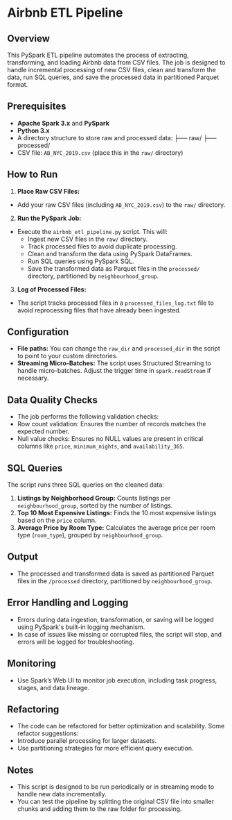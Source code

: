 # Airbnb ETL Pipeline

## Overview
This PySpark ETL pipeline automates the process of extracting, transforming, and loading Airbnb data from CSV files. The job is designed to handle incremental processing of new CSV files, clean and transform the data, run SQL queries, and save the processed data in partitioned Parquet format.

## Prerequisites
- **Apache Spark 3.x** and **PySpark**
- **Python 3.x**
- A directory structure to store raw and processed data:
 ├── raw/ ├── processed/
- CSV file: `AB_NYC_2019.csv` (place this in the `raw/` directory)

## How to Run

1. **Place Raw CSV Files:**
 - Add your raw CSV files (including `AB_NYC_2019.csv`) to the `raw/` directory.

2. **Run the PySpark Job:**
 - Execute the `airbnb_etl_pipeline.py` script. This will:
   - Ingest new CSV files in the `raw/` directory.
   - Track processed files to avoid duplicate processing.
   - Clean and transform the data using PySpark DataFrames.
   - Run SQL queries using PySpark SQL.
   - Save the transformed data as Parquet files in the `processed/` directory, partitioned by `neighbourhood_group`.

3. **Log of Processed Files:**
 - The script tracks processed files in a `processed_files_log.txt` file to avoid reprocessing files that have already been ingested.

## Configuration
- **File paths:** You can change the `raw_dir` and `processed_dir` in the script to point to your custom directories.
- **Streaming Micro-Batches:** The script uses Structured Streaming to handle micro-batches. Adjust the trigger time in `spark.readStream` if necessary.

## Data Quality Checks
- The job performs the following validation checks:
- Row count validation: Ensures the number of records matches the expected number.
- Null value checks: Ensures no NULL values are present in critical columns like `price`, `minimum_nights`, and `availability_365`.

## SQL Queries
The script runs three SQL queries on the cleaned data:
1. **Listings by Neighborhood Group:** Counts listings per `neighbourhood_group`, sorted by the number of listings.
2. **Top 10 Most Expensive Listings:** Finds the 10 most expensive listings based on the `price` column.
3. **Average Price by Room Type:** Calculates the average price per room type (`room_type`), grouped by `neighbourhood_group`.

## Output
- The processed and transformed data is saved as partitioned Parquet files in the `/processed` directory, partitioned by `neighbourhood_group`.

## Error Handling and Logging
- Errors during data ingestion, transformation, or saving will be logged using PySpark's built-in logging mechanism.
- In case of issues like missing or corrupted files, the script will stop, and errors will be logged for troubleshooting.

## Monitoring
- Use Spark’s Web UI to monitor job execution, including task progress, stages, and data lineage.

## Refactoring
- The code can be refactored for better optimization and scalability. Some refactor suggestions:
- Introduce parallel processing for larger datasets.
- Use partitioning strategies for more efficient query execution.

## Notes
- This script is designed to be run periodically or in streaming mode to handle new data incrementally.
- You can test the pipeline by splitting the original CSV file into smaller chunks and adding them to the raw folder for processing.

